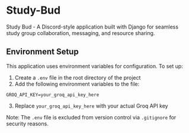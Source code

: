 # Study-Bud
Study Bud - A Discord-style application built with Django for seamless study group collaboration, messaging, and resource sharing.

## Environment Setup

This application uses environment variables for configuration. To set up:

1. Create a `.env` file in the root directory of the project
2. Add the following environment variables to the file:

```
GROQ_API_KEY=your_groq_api_key_here
```

3. Replace `your_groq_api_key_here` with your actual Groq API key

Note: The `.env` file is excluded from version control via `.gitignore` for security reasons.
